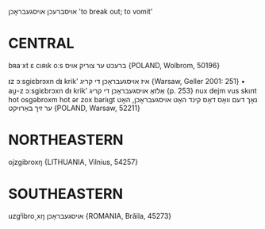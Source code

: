 אויסברעכן
אויסגעבראָכן
'to break out; to vomit'

CENTRAL
========

bʀaˑxt ɛ cɩʀɩk oːs ברעכט ער צוריק אויס {POLAND, Wolbrom, 50196}

ᵻz ɔːsgiɛbrɔxn dᵻ krik' איז אויסגעבראָכן די קריג {Warsaw, Geller 2001: 251}
	•	au̯-z ɔːsgiɛbrɔxn dᵻ krik' אַלזאָ אויסגעבראָכן די קריג {p. 253}
nux dejm vus skɩnt hot osgəbroxm hot ər zox bariɩgt נאָך דעם וואָס דאָס קינד האָט אויסגעבראָכן, האָט ער זיך באַרויִקט {POLAND, Warsaw, 52211}

NORTHEASTERN
==============

ojzgibroxŋ {LITHUANIA, Vilnius, 54257}

SOUTHEASTERN
==============

uzgʲibro˯xŋ אויסגעבראָכן {ROMANIA, Brăila, 45273}
